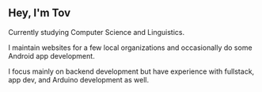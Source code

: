 ## Hey, I'm Tov 

Currently studying Computer Science and Linguistics. 

I maintain websites for a few local organizations and occasionally do some Android app development. 

I focus mainly on backend development but have experience with fullstack, app dev, and Arduino development as well.


<!--
[Feel free to email me if you are interested in collaborating on a project](mailto:tovahn.vitols@gmail.com?subject=Github)

**tvitols/tvitols** is a ✨ _special_ ✨ repository because its `README.md` (this file) appears on your GitHub profile.

Here are some ideas to get you started:

- 🔭 I’m currently working on ...
- 🌱 I’m currently learning ...
- 👯 I’m looking to collaborate on ...
- 🤔 I’m looking for help with ...
- 💬 Ask me about ...
- 📫 How to reach me: ...
- 😄 Pronouns: ...
- ⚡ Fun fact: ...
-->
